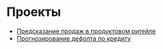 # Проекты

- [Предсказание продаж в продуктовом ритейле](https://github.com/Ketchounez/Projects/tree/main/Store%20Sales)
- [Прогнозирование дефолта по кредиту](https://github.com/Ketchounez/Projects/tree/main/default_risk)
